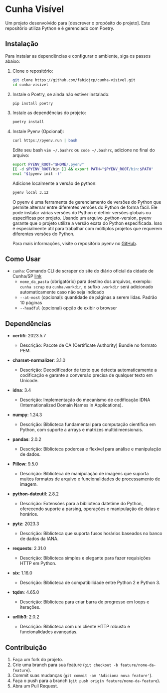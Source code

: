 # Cunha Visível

Um projeto desenvolvido para [descrever o propósito do projeto]. Este repositório utiliza Python e é gerenciado com Poetry.

## Instalação

Para instalar as dependências e configurar o ambiente, siga os passos abaixo:

1. Clone o repositório:
    ```sh
    git clone https://github.com/fabiojcp/cunha-visivel.git
    cd cunha-visivel
    ```

2. Instale o Poetry, se ainda não estiver instalado:
    ```sh
    pip install poetry
    ```

3. Instale as dependências do projeto:
    ```sh
    poetry install
    ```

4. Instale Pyenv (Opcional):
    ```sh
    curl https://pyenv.run | bash
    ```

    Edite seu bash ```vim ~/.bashrc``` ou ```code ~/.bashrc```, adicione no final do arquivo:
    ```sh
    export PYENV_ROOT="$HOME/.pyenv"
    [[ -d $PYENV_ROOT/bin ]] && export PATH="$PYENV_ROOT/bin:$PATH"
    eval "$(pyenv init -)"
    ```
    
    Adicione localmente a versão de python:
    ```sh
    pyenv local 3.12
    ```

    O pyenv é uma ferramenta de gerenciamento de versões do Python que permite alternar entre diferentes versões do Python de forma fácil. Ele pode instalar várias versões do Python e definir versões globais ou específicas por projeto. Usando um arquivo .python-version, pyenv garante que o projeto utilize a versão exata do Python especificada. Isso é especialmente útil para trabalhar com múltiplos projetos que requerem diferentes versões do Python.

    Para mais informações, visite o repositório pyenv no [GitHub](https://github.com/pyenv/pyenv).

## Como Usar

- `cunha`: Comando CLI de scraper do site do diário oficial da cidade de Cunha/SP [link](https://www.imprensaoficialmunicipal.com.br/cunha)
  - `nome_da_pasta` (obrigatório) para destino dos arquivos, exemplo: `cunha scrap` ou `cunha.workdir`, o sufixo `.workdir` será adicionado automaticamente caso não seja indicado
  - `--at-most` (opcional): quantidade de páginas a serem lidas. Padrão 10 páginas
  - `--headful` (opcional) opção de exibir o browser
  

## Dependências

- **certifi**: 2023.5.7
  - Descrição: Pacote de CA (Certificate Authority) Bundle no formato PEM.

- **charset-normalizer**: 3.1.0
  - Descrição: Decodificador de texto que detecta automaticamente a codificação e garante a conversão precisa de qualquer texto em Unicode.

- **idna**: 3.4
  - Descrição: Implementação do mecanismo de codificação IDNA (Internationalized Domain Names in Applications).

- **numpy**: 1.24.3
  - Descrição: Biblioteca fundamental para computação científica em Python, com suporte a arrays e matrizes multidimensionais.

- **pandas**: 2.0.2
  - Descrição: Biblioteca poderosa e flexível para análise e manipulação de dados.

- **Pillow**: 9.5.0
  - Descrição: Biblioteca de manipulação de imagens que suporta muitos formatos de arquivo e funcionalidades de processamento de imagem.

- **python-dateutil**: 2.8.2
  - Descrição: Extensões para a biblioteca datetime do Python, oferecendo suporte a parsing, operações e manipulação de datas e horários.

- **pytz**: 2023.3
  - Descrição: Biblioteca que suporta fusos horários baseados no banco de dados da IANA.

- **requests**: 2.31.0
  - Descrição: Biblioteca simples e elegante para fazer requisições HTTP em Python.

- **six**: 1.16.0
  - Descrição: Biblioteca de compatibilidade entre Python 2 e Python 3.

- **tqdm**: 4.65.0
  - Descrição: Biblioteca para criar barra de progresso em loops e iterações.

- **urllib3**: 2.0.2
  - Descrição: Biblioteca com um cliente HTTP robusto e funcionalidades avançadas.

## Contribuição

1. Faça um fork do projeto.
2. Crie uma branch para sua feature (`git checkout -b feature/nome-da-feature`).
3. Commit suas mudanças (`git commit -am 'Adiciona nova feature'`).
4. Faça o push para a branch (`git push origin feature/nome-da-feature`).
5. Abra um Pull Request.